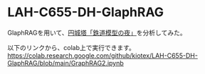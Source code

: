 # LAH-C655-DH-GlaphRAG
GlaphRAGを用いて、[円城塔「鉄道模型の夜」](https://www.aozora.gr.jp/cards/001916/card61171.html)を分析してみた。

以下のリンクから、colab上で実行できます。
https://colab.research.google.com/github/kiotex/LAH-C655-DH-GlaphRAG/blob/main/GraphRAG2.ipynb
